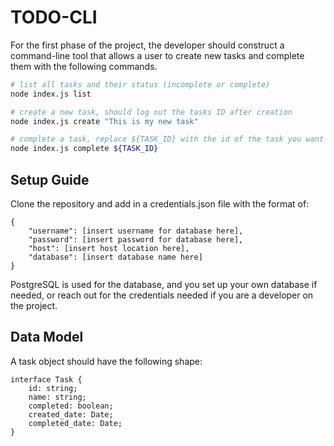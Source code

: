 # TODO-CLI
For the first phase of the project, the developer should construct a command-line tool that allows a user to create new tasks and complete them with the following commands.

```bash
# list all tasks and their status (incomplete or complete)
node index.js list

# create a new task, should log out the tasks ID after creation
node index.js create "This is my new task"

# complete a task, replace ${TASK_ID} with the id of the task you want to complete
node index.js complete ${TASK_ID}
```

## Setup Guide
Clone the repository and add in a credentials.json file with the format of:
```
{
    "username": [insert username for database here],
    "password": [insert password for database here],
    "host": [insert host location here],
    "database": [insert database name here]
}
``` 
PostgreSQL is used for the database, and you set up your own database if needed, or reach out for the credentials needed if you are a developer on the project.

## Data Model
A task object should have the following shape:
```
interface Task {
	id: string;
	name: string;
	completed: boolean;
	created_date: Date;
	completed_date: Date;
}
```
